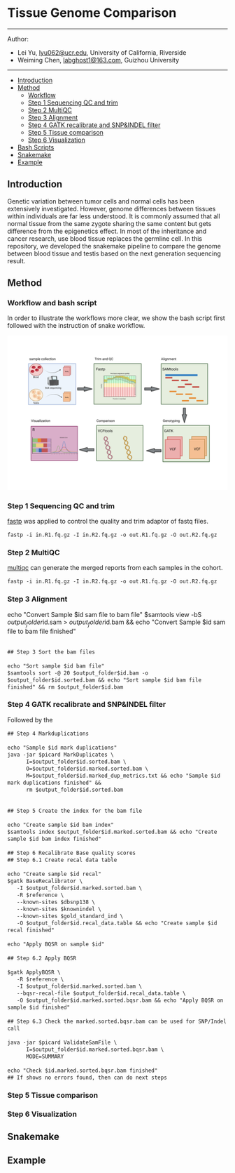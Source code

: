 # Tissue Genome Comparison
---
Author:
  - Lei Yu, lyu062@ucr.edu, University of California, Riverside
  - Weiming Chen, labghost1@163.com, Guizhou University
---


  * [Introduction](#introduction)
  * [Method](#method)
    + [Workflow](#workflow)
    + [Step 1 Sequencing QC and trim](#step-1-sequencing-qc-and-trim)
    + [Step 2 MultiQC](#step-2-multiqc)
    + [Step 3 Alignment](#step-3-alignment)
    + [Step 4 GATK recalibrate and SNP&INDEL filter](#step-4-gatk-recalibrate-and-snp-indel-filter)
    + [Step 5 Tissue comparison](#step-5-tissue-comparison)
    + [Step 6 Visualization](#step-6-visualization)
  * [Bash Scripts](#bash-scripts)
  * [Snakemake](#snakemake)
  * [Example](#example)


## Introduction
Genetic variation between tumor cells and normal cells has been extensively investigated. However, genome differences between tissues within individuals are far less understood. It is commonly assumed that all normal tissue from the same zygote sharing the same content but gets difference from the epigenetics effect. In most of the inheritance and cancer research, use blood tissue replaces the germline cell. In this repository, we developed the snakemake pipeline to compare the genome between blood tissue and testis based on the next generation sequencing result. 




## Method
### Workflow and bash script
In order to illustrate the workflows more clear, we show the bash script first followed with the instruction of snake workflow.  

![Workflow](./figures/workflow.jpg)

### Step 1 Sequencing QC and trim
[fastp](https://github.com/OpenGene/fastp) was applied to control the quality and trim adaptor of fastq files.

```
fastp -i in.R1.fq.gz -I in.R2.fq.gz -o out.R1.fq.gz -O out.R2.fq.gz
```
### Step 2 MultiQC
[multiqc](https://multiqc.info/docs/) can generate the merged reports from each samples in the cohort.
```
fastp -i in.R1.fq.gz -I in.R2.fq.gz -o out.R1.fq.gz -O out.R2.fq.gz
```

### Step 3 Alignment
echo "Convert Sample $id sam file to bam file"
$samtools view -bS $output_folder$id.sam > $output_folder$id.bam && echo "Convert Sample $id sam file to bam file finished"
```

## Step 3 Sort the bam files

echo "Sort sample $id bam file"
$samtools sort -@ 20 $output_folder$id.bam -o $output_folder$id.sorted.bam && echo "Sort sample $id bam file finished" && rm $output_folder$id.bam

```
### Step 4 GATK recalibrate and SNP&INDEL filter
Followed by the 
```
## Step 4 Markduplications

echo "Sample $id mark duplications"
java -jar $picard MarkDuplicates \
      I=$output_folder$id.sorted.bam \
      O=$output_folder$id.marked.sorted.bam \
      M=$output_folder$id.marked_dup_metrics.txt && echo "Sample $id mark duplications finished" &&
      rm $output_folder$id.sorted.bam


## Step 5 Create the index for the bam file

echo "Create sample $id bam index"
$samtools index $output_folder$id.marked.sorted.bam && echo "Create sample $id bam index finished"

## Step 6 Recalibrate Base quality scores
## Step 6.1 Create recal data table

echo "Create sample $id recal"
$gatk BaseRecalibrator \
   -I $output_folder$id.marked.sorted.bam \
   -R $reference \
   --known-sites $dbsnp138 \
   --known-sites $knownindel \
   --known-sites $gold_standard_ind \
   -O $output_folder$id.recal_data.table && echo "Create sample $id recal finished"

echo "Apply BQSR on sample $id"

## Step 6.2 Apply BQSR

$gatk ApplyBQSR \
   -R $reference \
   -I $output_folder$id.marked.sorted.bam \
   --bqsr-recal-file $output_folder$id.recal_data.table \
   -O $output_folder$id.marked.sorted.bqsr.bam && echo "Apply BQSR on sample $id finished"

## Step 6.3 Check the marked.sorted.bqsr.bam can be used for SNP/Indel call

java -jar $picard ValidateSamFile \
      I=$output_folder$id.marked.sorted.bqsr.bam \
      MODE=SUMMARY

echo "Check $id.marked.sorted.bqsr.bam finished"
## If shows no errors found, then can do next steps
```
### Step 5 Tissue comparison

### Step 6 Visualization

## Snakemake 

## Example
